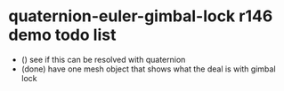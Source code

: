 # quaternion-euler-gimbal-lock r146 demo todo list

* () see if this can be resolved with quaternion
* (done) have one mesh object that shows what the deal is with gimbal lock